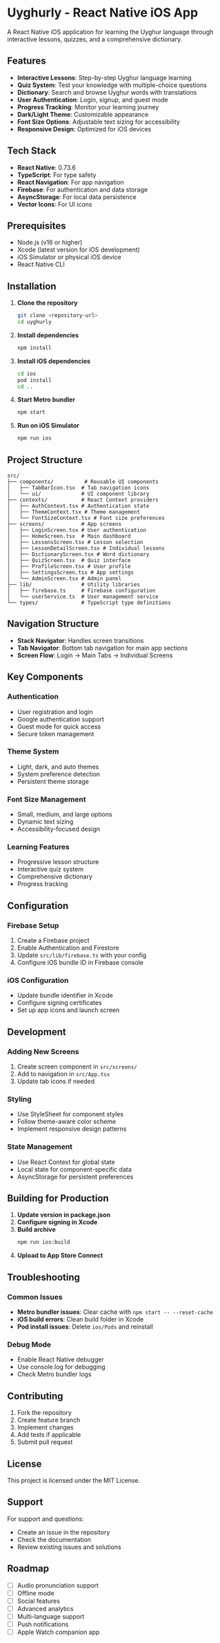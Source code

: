 # Uyghurly - React Native iOS App

A React Native iOS application for learning the Uyghur language through interactive lessons, quizzes, and a comprehensive dictionary.

## Features

- **Interactive Lessons**: Step-by-step Uyghur language learning
- **Quiz System**: Test your knowledge with multiple-choice questions
- **Dictionary**: Search and browse Uyghur words with translations
- **User Authentication**: Login, signup, and guest mode
- **Progress Tracking**: Monitor your learning journey
- **Dark/Light Theme**: Customizable appearance
- **Font Size Options**: Adjustable text sizing for accessibility
- **Responsive Design**: Optimized for iOS devices

## Tech Stack

- **React Native**: 0.73.6
- **TypeScript**: For type safety
- **React Navigation**: For app navigation
- **Firebase**: For authentication and data storage
- **AsyncStorage**: For local data persistence
- **Vector Icons**: For UI icons

## Prerequisites

- Node.js (v16 or higher)
- Xcode (latest version for iOS development)
- iOS Simulator or physical iOS device
- React Native CLI

## Installation

1. **Clone the repository**
   ```bash
   git clone <repository-url>
   cd uyghurly
   ```

2. **Install dependencies**
   ```bash
   npm install
   ```

3. **Install iOS dependencies**
   ```bash
   cd ios
   pod install
   cd ..
   ```

4. **Start Metro bundler**
   ```bash
   npm start
   ```

5. **Run on iOS Simulator**
   ```bash
   npm run ios
   ```

## Project Structure

```
src/
├── components/          # Reusable UI components
│   ├── TabBarIcon.tsx  # Tab navigation icons
│   └── ui/             # UI component library
├── contexts/           # React Context providers
│   ├── AuthContext.tsx # Authentication state
│   ├── ThemeContext.tsx # Theme management
│   └── FontSizeContext.tsx # Font size preferences
├── screens/            # App screens
│   ├── LoginScreen.tsx # User authentication
│   ├── HomeScreen.tsx  # Main dashboard
│   ├── LessonsScreen.tsx # Lesson selection
│   ├── LessonDetailScreen.tsx # Individual lessons
│   ├── DictionaryScreen.tsx # Word dictionary
│   ├── QuizScreen.tsx  # Quiz interface
│   ├── ProfileScreen.tsx # User profile
│   ├── SettingsScreen.tsx # App settings
│   └── AdminScreen.tsx # Admin panel
├── lib/                # Utility libraries
│   ├── firebase.ts     # Firebase configuration
│   └── userService.ts  # User management service
└── types/              # TypeScript type definitions
```

## Navigation Structure

- **Stack Navigator**: Handles screen transitions
- **Tab Navigator**: Bottom tab navigation for main app sections
- **Screen Flow**: Login → Main Tabs → Individual Screens

## Key Components

### Authentication
- User registration and login
- Google authentication support
- Guest mode for quick access
- Secure token management

### Theme System
- Light, dark, and auto themes
- System preference detection
- Persistent theme storage

### Font Size Management
- Small, medium, and large options
- Dynamic text sizing
- Accessibility-focused design

### Learning Features
- Progressive lesson structure
- Interactive quiz system
- Comprehensive dictionary
- Progress tracking

## Configuration

### Firebase Setup
1. Create a Firebase project
2. Enable Authentication and Firestore
3. Update `src/lib/firebase.ts` with your config
4. Configure iOS bundle ID in Firebase console

### iOS Configuration
- Update bundle identifier in Xcode
- Configure signing certificates
- Set up app icons and launch screen

## Development

### Adding New Screens
1. Create screen component in `src/screens/`
2. Add to navigation in `src/App.tsx`
3. Update tab icons if needed

### Styling
- Use StyleSheet for component styles
- Follow theme-aware color scheme
- Implement responsive design patterns

### State Management
- Use React Context for global state
- Local state for component-specific data
- AsyncStorage for persistent preferences

## Building for Production

1. **Update version in package.json**
2. **Configure signing in Xcode**
3. **Build archive**
   ```bash
   npm run ios:build
   ```
4. **Upload to App Store Connect**

## Troubleshooting

### Common Issues
- **Metro bundler issues**: Clear cache with `npm start -- --reset-cache`
- **iOS build errors**: Clean build folder in Xcode
- **Pod install issues**: Delete `ios/Pods` and reinstall

### Debug Mode
- Enable React Native debugger
- Use console.log for debugging
- Check Metro bundler logs

## Contributing

1. Fork the repository
2. Create feature branch
3. Implement changes
4. Add tests if applicable
5. Submit pull request

## License

This project is licensed under the MIT License.

## Support

For support and questions:
- Create an issue in the repository
- Check the documentation
- Review existing issues and solutions

## Roadmap

- [ ] Audio pronunciation support
- [ ] Offline mode
- [ ] Social features
- [ ] Advanced analytics
- [ ] Multi-language support
- [ ] Push notifications
- [ ] Apple Watch companion app

